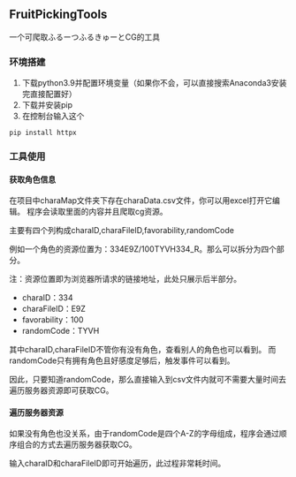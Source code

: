 ## FruitPickingTools
一个可爬取ふるーつふるきゅーとCG的工具
### 环境搭建
1. 下载python3.9并配置环境变量（如果你不会，可以直接搜索Anaconda3安装完直接配置好）
2. 下载并安装pip
3. 在控制台输入这个
```shell
pip install httpx
```
### 工具使用

#### 获取角色信息
在项目中charaMap文件夹下存在charaData.csv文件，你可以用excel打开它编辑。
程序会读取里面的内容并且爬取cg资源。

主要有四个列构成charaID,charaFileID,favorability,randomCode

例如一个角色的资源位置为：334E9Z/100TYVH334_R。那么可以拆分为四个部分。

注：资源位置即为浏览器所请求的链接地址，此处只展示后半部分。

- charaID：334
- charaFileID：E9Z
- favorability：100
- randomCode：TYVH

其中charaID,charaFileID不管你有没有角色，查看别人的角色也可以看到。
而randomCode只有拥有角色且好感度足够后，触发事件可以看到。

因此，只要知道randomCode，那么直接输入到csv文件内就可不需要大量时间去遍历服务器资源即可获取CG。

#### 遍历服务器资源

如果没有角色也没关系，由于randomCode是四个A-Z的字母组成，程序会通过顺序组合的方式去遍历服务器获取CG。

输入charaID和charaFileID即可开始遍历，此过程非常耗时间。

